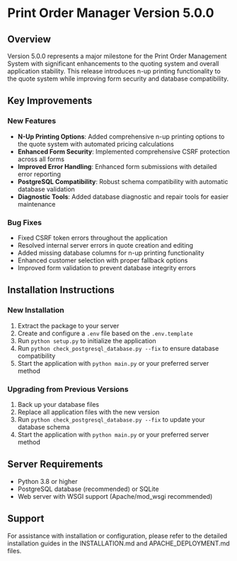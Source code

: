 # Print Order Manager Version 5.0.0

## Overview
Version 5.0.0 represents a major milestone for the Print Order Management System with significant enhancements to the quoting system and overall application stability. This release introduces n-up printing functionality to the quote system while improving form security and database compatibility.

## Key Improvements

### New Features
- **N-Up Printing Options**: Added comprehensive n-up printing options to the quote system with automated pricing calculations
- **Enhanced Form Security**: Implemented comprehensive CSRF protection across all forms
- **Improved Error Handling**: Enhanced form submissions with detailed error reporting
- **PostgreSQL Compatibility**: Robust schema compatibility with automatic database validation
- **Diagnostic Tools**: Added database diagnostic and repair tools for easier maintenance

### Bug Fixes
- Fixed CSRF token errors throughout the application
- Resolved internal server errors in quote creation and editing
- Added missing database columns for n-up printing functionality
- Enhanced customer selection with proper fallback options
- Improved form validation to prevent database integrity errors

## Installation Instructions

### New Installation
1. Extract the package to your server
2. Create and configure a `.env` file based on the `.env.template`
3. Run `python setup.py` to initialize the application
4. Run `python check_postgresql_database.py --fix` to ensure database compatibility
5. Start the application with `python main.py` or your preferred server method

### Upgrading from Previous Versions
1. Back up your database files
2. Replace all application files with the new version
3. Run `python check_postgresql_database.py --fix` to update your database schema
4. Start the application with `python main.py` or your preferred server method

## Server Requirements
- Python 3.8 or higher
- PostgreSQL database (recommended) or SQLite
- Web server with WSGI support (Apache/mod_wsgi recommended)

## Support
For assistance with installation or configuration, please refer to the detailed installation guides in the INSTALLATION.md and APACHE_DEPLOYMENT.md files.